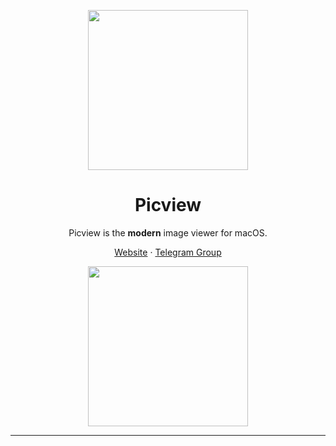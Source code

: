 <p align="center">
<img height="256" src="https://github.com/kzhiquan/Picview-macOS/blob/master/logo.png" />
</p>

<h1 align="center">Picview</h1>

<p align="center">Picview is the <b>modern</b> image viewer for macOS.</p>

<p align=center>
<a href="https://enpicview.chitaner.com">Website</a> ·
<a href="https://t.me/+2Im1PTFR4chjYWFl">Telegram Group</a>
</p>

<p align="center">
<img height="256" src="https://github.com/kzhiquan/Picview-masOS/blob/master/preview.jpg" />
</p>

---
